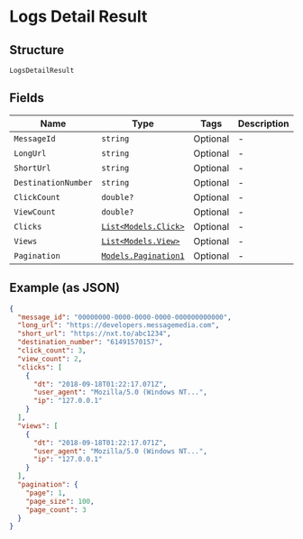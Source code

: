 
# Logs Detail Result

## Structure

`LogsDetailResult`

## Fields

| Name | Type | Tags | Description |
|  --- | --- | --- | --- |
| `MessageId` | `string` | Optional | - |
| `LongUrl` | `string` | Optional | - |
| `ShortUrl` | `string` | Optional | - |
| `DestinationNumber` | `string` | Optional | - |
| `ClickCount` | `double?` | Optional | - |
| `ViewCount` | `double?` | Optional | - |
| `Clicks` | [`List<Models.Click>`](/doc/models/click.md) | Optional | - |
| `Views` | [`List<Models.View>`](/doc/models/view.md) | Optional | - |
| `Pagination` | [`Models.Pagination1`](/doc/models/pagination-1.md) | Optional | - |

## Example (as JSON)

```json
{
  "message_id": "00000000-0000-0000-0000-000000000000",
  "long_url": "https://developers.messagemedia.com",
  "short_url": "https://nxt.to/abc1234",
  "destination_number": "61491570157",
  "click_count": 3,
  "view_count": 2,
  "clicks": [
    {
      "dt": "2018-09-18T01:22:17.071Z",
      "user_agent": "Mozilla/5.0 (Windows NT...",
      "ip": "127.0.0.1"
    }
  ],
  "views": [
    {
      "dt": "2018-09-18T01:22:17.071Z",
      "user_agent": "Mozilla/5.0 (Windows NT...",
      "ip": "127.0.0.1"
    }
  ],
  "pagination": {
    "page": 1,
    "page_size": 100,
    "page_count": 3
  }
}
```

